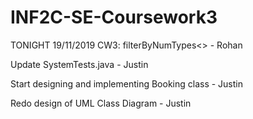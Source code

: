 # INF2C-SE-Coursework3

TONIGHT 19/11/2019 CW3:
filterByNumTypes<> - Rohan

Update SystemTests.java - Justin

Start designing and implementing Booking class - Justin

Redo design of UML Class Diagram - Justin
